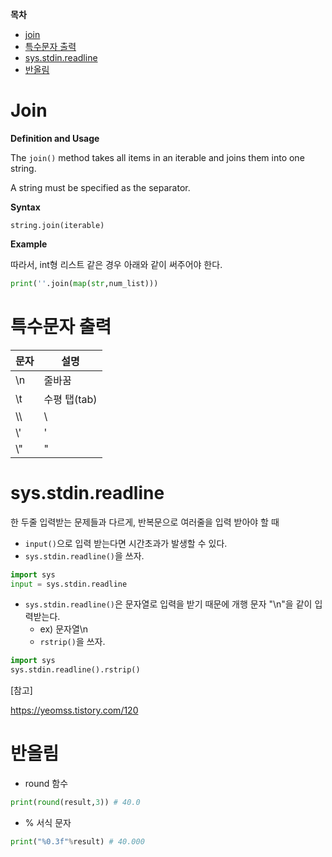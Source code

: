 **목차**

- [join](#join)
- [특수문자 출력](#특수문자-출력)
- [sys.stdin.readline](#sysstdinreadline)
- [반올림](#반올림)



# Join

**Definition and Usage**

The `join()` method takes all items in an iterable and joins them into one string.

A string must be specified as the separator.

**Syntax**

`string.join(iterable)`

**Example**

따라서, int형 리스트 같은 경우 아래와 같이 써주어야 한다.

```python
print(''.join(map(str,num_list)))
```





# 특수문자 출력

| 문자 | 설명         |
| ---- | ------------ |
| \n   | 줄바꿈       |
| \t   | 수평 탭(tab) |
| \\\\ | \            |
| \\'  | '            |
| \\"  | "            |





# sys.stdin.readline

한 두줄 입력받는 문제들과 다르게, 반복문으로 여러줄을 입력 받아야 할 때

- `input()`으로 입력 받는다면 시간초과가 발생할 수 있다.
- `sys.stdin.readline()`을 쓰자.

```python
import sys
input = sys.stdin.readline
```

- `sys.stdin.readline()`은 문자열로 입력을 받기 때문에 개행 문자 "\n"을 같이 입력받는다.
  - ex) 문자열\n 
  - `rstrip()`을 쓰자.

```python
import sys
sys.stdin.readline().rstrip()
```



[참고]

https://yeomss.tistory.com/120





# 반올림

- round 함수

```python
print(round(result,3)) # 40.0
```

- % 서식 문자

```python
print("%0.3f"%result) # 40.000
```

